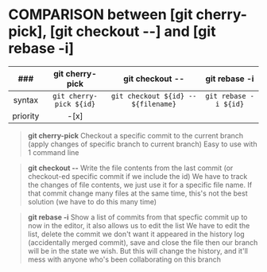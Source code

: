 # COMPARISON between [git cherry-pick], [git checkout --] and [git rebase -i]

|    ###    | git cherry-pick                     | git checkout --                     | git rebase -i                       |
|:---------:|:-----------------------------------:|:-----------------------------------:|:-----------------------------------:|
| syntax    | `git cherry-pick ${id}`             | `git checkout ${id} -- ${filename}` | `git rebase -i ${id}`               |
| priority  | -[x]                                |                                     |                                     |

> **git cherry-pick**
Checkout a specific commit to the current branch (apply changes of specific branch to current branch)
Easy to use with 1 command line

> **git checkout --**
Write the file contents from the last commit (or checkout-ed specific commit if we include the id)
We have to track the changes of file contents, we just use it for a specific file name. If that commit change many files at the same time, this's not the best solution (we have to do this many time)

> **git rebase -i**
Show a list of commits from that specfic commit up to now in the editor, it also allows us to edit the list
We have to edit the list, delete the commit we don't want it appeared in the history log (accidentally merged commit), save and close the file then our branch will be in the state we wish. But this will change the history, and it'll mess with anyone who's been collaborating on this branch